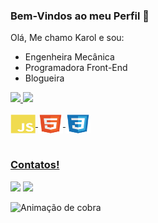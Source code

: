 ### Bem-Vindos ao meu Perfil 👋
 Olá, Me chamo Karol e sou:
 <ul>
 <li>Engenheira Mecânica</li>
 <li>Programadora Front-End</li>
 <li>Blogueira </li>
</ul>
<div>
  <a href="https://github.com/Kerolaine-Prado">
  <img height="180em" src="https://github-readme-stats.vercel.app/api?username=Kerolaine-Prado&show_icons=true&theme=moltack&include_all_commits=true&count_private=true"/>
  <img height="180em" src="https://github-readme-stats.vercel.app/api/top-langs/?username=Kerolaine-Prado&layout=compact&langs_count=6&theme=moltack"/>
</div>
<div style="display: inline_block"><br>
  <img align="center" alt="Js" height="30" width="40" src="https://raw.githubusercontent.com/devicons/devicon/master/icons/javascript/javascript-plain.svg ">
  <img align="center" alt="HTML" height="30" width="40" src="https://raw.githubusercontent.com/devicons/devicon/master/icons/html5/html5-original.svg ">
  <img align="center" alt="CSS" height="30" width="40" src="https://raw.githubusercontent.com/devicons/devicon/master/icons/css3/css3-original.svg ">
</div>
 
 <br>
 
  ### Contatos!
 
<div>
  <a href="https://instagram.com/Kerolaineprado" target="_blank"><img src="https://img.shields.io/badge/-Instagram-%23E4405F?style=for-the- badge&logo=instagram&logoColor=white" target="_blank"></a>
  <a href="https://www.linkedin.com/in/kerolaine-ribeiro-prado-089719158" target="_blank"><img src="https://img.shields.io/badge/-LinkedIn-%230077B5?style= for-the-badge&logo=linkedin&logoColor=white" target="_blank"></a>
 
  ![Animação de cobra](https://github.com/Kerolaine-Prado/devemdobro/blob/output/github-contribution-grid-snake.svg)

</div>
